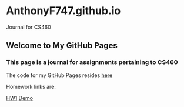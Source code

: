 # AnthonyF747.github.io
Journal for CS460 
## Welcome to My GitHub Pages

### This page is a journal for assignments pertaining to CS460

The code for my GitHub Pages resides [here](https://github.com/AnthonyF747/AnthonyF747.github.io)

Homework links are:


[HW1](https://github.com/AnthonyF747/anthonyfranco.github.io)
[Demo](https://github.com/AnthonyF747/anthonyfranco.github.io/Demo/index.html)
